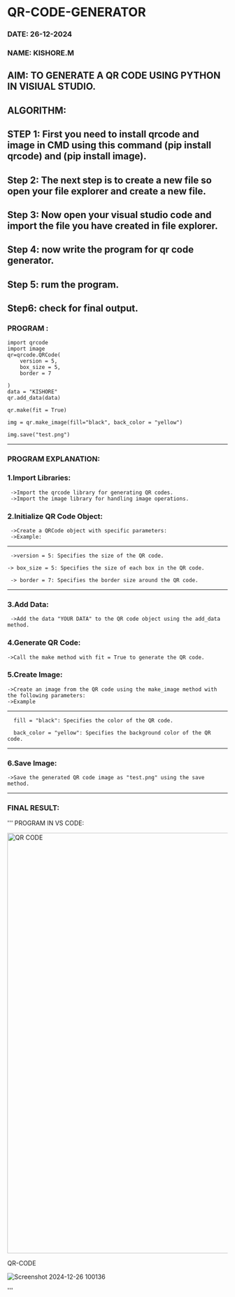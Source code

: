 # QR-CODE-GENERATOR

### DATE: 26-12-2024

### NAME: KISHORE.M

## AIM: TO GENERATE A QR CODE USING PYTHON IN VISIUAL STUDIO.

## ALGORITHM: 
## STEP 1: First you need to install qrcode and image in CMD using this command (pip install qrcode) and (pip install image).
## Step 2: The next step is to create a new file so open your file explorer and create a new file.
## Step 3: Now  open your visual studio code and import the file you have created in file explorer.
## Step 4: now write the program for qr code generator.
## Step 5: rum the program.
## Step6: check for final output.

### PROGRAM :
```
import qrcode
import image
qr=qrcode.QRCode(
    version = 5, 
    box_size = 5, 
    border = 7

)
data = "KISHORE"
qr.add_data(data)

qr.make(fit = True)

img = qr.make_image(fill="black", back_color = "yellow")

img.save("test.png")

```
-----------------------------------------------------------------------------------------------------
### PROGRAM EXPLANATION: 

### 1.Import Libraries:
     ->Import the qrcode library for generating QR codes.
     ->Import the image library for handling image operations.

### 2.Initialize QR Code Object:
     ->Create a QRCode object with specific parameters:
     ->Example:
  --------------------------------------------------------------------
     ->version = 5: Specifies the size of the QR code.                 
     
    -> box_size = 5: Specifies the size of each box in the QR code.
     
     -> border = 7: Specifies the border size around the QR code.

--------------------------------------------------------------------------
### 3.Add Data:
     ->Add the data "YOUR DATA" to the QR code object using the add_data method.
   
### 4.Generate QR Code:
    ->Call the make method with fit = True to generate the QR code.
    
### 5.Create Image:  
    ->Create an image from the QR code using the make_image method with the following parameters:
    ->Example
------------------------------------------------------------------------------------------
      fill = "black": Specifies the color of the QR code.

      back_color = "yellow": Specifies the background color of the QR code.
-----------------------------------------------------------------------------------------

### 6.Save Image:
    ->Save the generated QR code image as "test.png" using the save method.
    
------------------------------------------------------------------------------------------------------

### FINAL RESULT:
'''
PROGRAM IN VS CODE: 

<img width="959" alt="QR CODE" src="https://github.com/user-attachments/assets/cbe18714-8f83-48e9-a836-30dff4027a49" />

QR-CODE

![Screenshot 2024-12-26 100136](https://github.com/user-attachments/assets/bd088bb8-1d9d-479a-a104-cd649f4bd0ee)

'''









